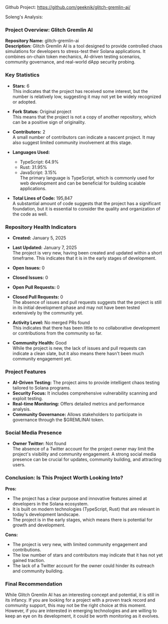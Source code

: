 Github Project: https://github.com/geeknik/glitch-gremlin-ai/

Soleng's Analysis:

### Project Overview: Glitch Gremlin AI

**Repository Name:** glitch-gremlin-ai  
**Description:** Glitch Gremlin AI is a tool designed to provide controlled chaos simulations for developers to stress-test their Solana applications. It combines on-chain token mechanics, AI-driven testing scenarios, community governance, and real-world dApp security probing.

### Key Statistics

- **Stars:** 6  
  This indicates that the project has received some interest, but the number is relatively low, suggesting it may not yet be widely recognized or adopted.
  
- **Fork Status:** Original project  
  This means that the project is not a copy of another repository, which can be a positive sign of originality.

- **Contributors:** 2  
  A small number of contributors can indicate a nascent project. It may also suggest limited community involvement at this stage.

- **Languages Used:**  
  - TypeScript: 64.9%  
  - Rust: 31.95%  
  - JavaScript: 3.15%  
  The primary language is TypeScript, which is commonly used for web development and can be beneficial for building scalable applications.

- **Total Lines of Code:** 195,847  
  A substantial amount of code suggests that the project has a significant foundation, but it is essential to consider the quality and organization of the code as well.

### Repository Health Indicators

- **Created:** January 5, 2025  
- **Last Updated:** January 7, 2025  
  The project is very new, having been created and updated within a short timeframe. This indicates that it is in the early stages of development.

- **Open Issues:** 0  
- **Closed Issues:** 0  
- **Open Pull Requests:** 0  
- **Closed Pull Requests:** 0  
  The absence of issues and pull requests suggests that the project is still in its initial development phase and may not have been tested extensively by the community yet.

- **Activity Level:** No merged PRs found  
  This indicates that there has been little to no collaborative development or contributions from the community so far.

- **Community Health:** Good  
  While the project is new, the lack of issues and pull requests can indicate a clean slate, but it also means there hasn't been much community engagement yet.

### Project Features

- **AI-Driven Testing:** The project aims to provide intelligent chaos testing tailored to Solana programs.
- **Security Focus:** It includes comprehensive vulnerability scanning and exploit testing.
- **Real-time Monitoring:** Offers detailed metrics and performance analysis.
- **Community Governance:** Allows stakeholders to participate in governance through the $GREMLINAI token.

### Social Media Presence

- **Owner Twitter:** Not found  
  The absence of a Twitter account for the project owner may limit the project's visibility and community engagement. A strong social media presence can be crucial for updates, community building, and attracting users.

### Conclusion: Is This Project Worth Looking Into?

**Pros:**
- The project has a clear purpose and innovative features aimed at developers in the Solana ecosystem.
- It is built on modern technologies (TypeScript, Rust) that are relevant in today's development landscape.
- The project is in the early stages, which means there is potential for growth and development.

**Cons:**
- The project is very new, with limited community engagement and contributions.
- The low number of stars and contributors may indicate that it has not yet gained traction.
- The lack of a Twitter account for the owner could hinder its outreach and community building.

### Final Recommendation

While Glitch Gremlin AI has an interesting concept and potential, it is still in its infancy. If you are looking for a project with a proven track record and community support, this may not be the right choice at this moment. However, if you are interested in emerging technologies and are willing to keep an eye on its development, it could be worth monitoring as it evolves.